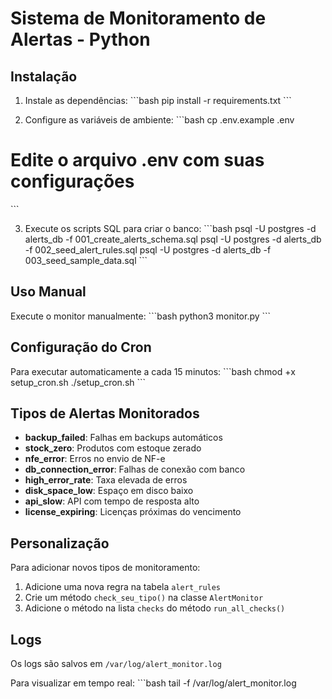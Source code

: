 # Sistema de Monitoramento de Alertas - Python

## Instalação

1. Instale as dependências:
\`\`\`bash
pip install -r requirements.txt
\`\`\`

2. Configure as variáveis de ambiente:
\`\`\`bash
cp .env.example .env
# Edite o arquivo .env com suas configurações
\`\`\`

3. Execute os scripts SQL para criar o banco:
\`\`\`bash
psql -U postgres -d alerts_db -f 001_create_alerts_schema.sql
psql -U postgres -d alerts_db -f 002_seed_alert_rules.sql
psql -U postgres -d alerts_db -f 003_seed_sample_data.sql
\`\`\`

## Uso Manual

Execute o monitor manualmente:
\`\`\`bash
python3 monitor.py
\`\`\`

## Configuração do Cron

Para executar automaticamente a cada 15 minutos:
\`\`\`bash
chmod +x setup_cron.sh
./setup_cron.sh
\`\`\`

## Tipos de Alertas Monitorados

- **backup_failed**: Falhas em backups automáticos
- **stock_zero**: Produtos com estoque zerado
- **nfe_error**: Erros no envio de NF-e
- **db_connection_error**: Falhas de conexão com banco
- **high_error_rate**: Taxa elevada de erros
- **disk_space_low**: Espaço em disco baixo
- **api_slow**: API com tempo de resposta alto
- **license_expiring**: Licenças próximas do vencimento

## Personalização

Para adicionar novos tipos de monitoramento:

1. Adicione uma nova regra na tabela `alert_rules`
2. Crie um método `check_seu_tipo()` na classe `AlertMonitor`
3. Adicione o método na lista `checks` do método `run_all_checks()`

## Logs

Os logs são salvos em `/var/log/alert_monitor.log`

Para visualizar em tempo real:
\`\`\`bash
tail -f /var/log/alert_monitor.log
